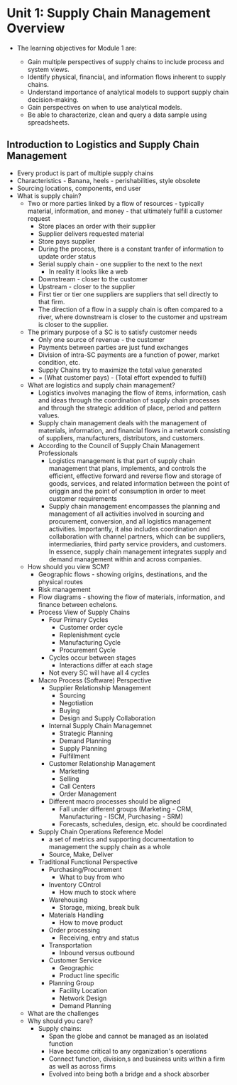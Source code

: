 # Unit 1: Supply Chain Management Overview

  * The learning objectives for Module 1 are:

    * Gain multiple perspectives of supply chains to include process and system views.
    * Identify physical, financial, and information flows inherent to supply chains.
    * Understand importance of analytical models to support supply chain decision-making.
    * Gain perspectives on when to use analytical models.
    * Be able to characterize, clean and query a data sample using spreadsheets.
    
##  Introduction to Logistics and Supply Chain Management

  * Every product is part of multiple supply chains
  * Characteristics - Banana, heels - perishabilities, style obsolete
  * Sourcing locations, components, end user
  * What is supply chain?
    * Two or more parties linked by a flow of resources - typically material, information, and money - that ultimately fulfill a customer request
      * Store places an order with their supplier
      * Supplier delivers requested material
      * Store pays supplier
      * During the process, there is a constant tranfer of information to update order status
      * Serial supply chain - one supplier to the next to the next
        * In reality it looks like a web
      * Downstream - closer to the customer
      * Upstream - closer to the supplier 
      * First tier or tier one suppliers are suppliers that sell directly to that firm.
      * The direction of a flow in a supply chain is often compared to a river, where downstream is closer to the customer and upstream is closer to the supplier.
    * The primary purpose of a SC is to satisfy customer needs
      * Only one source of revenue - the customer
      * Payments between parties are just fund exchanges
      * Division of intra-SC payments are a function of power, market condition, 
      etc.
      * Supply Chains try to maximize the total value generated
       * = (What customer pays) - (Total effort expended to fulfill)
    * What are logistics and supply chain management?
      * Logistics involves managing the flow of items, information, cash and ideas through the coordination of supply chain processes and through the strategic addition of place, period and pattern values.
      * Supply chain management deals with the management of materials, information, and financial flows in a network consisting of suppliers, manufacturers, distributors, and customers.
      * According to the Council of Supply Chain Management Professionals
        * Logistics management is that part of supply chain management that plans, implements, and controls the efficient, effective forward and reverse flow and storage of goods, services, and related information between the point of origgin and the point of consumption in order to meet customer requirements
        * Supply chain management encompasses the planning and management of all activities involved in sourcing and procurement, conversion, and all logistics management activities. Importantly, it also includes coordination and collaboration with channel partners, which can be suppliers, intermediaries, third party service providers, and customers.  In essence, supply chain management integrates supply and demand management within and across companies.
    * How should you view SCM?
      * Geographic flows - showing origins, destinations, and the physical routes
      * Risk management
      * Flow diagrams - showing the flow of materials, information, and finance between echelons.
      * Process View of Supply Chains
        * Four Primary Cycles
          * Customer order cycle
          * Replenishment cycle
          * Manufacturing Cycle
          * Procurement Cycle
        * Cycles occur between stages
          * Interactions differ at each stage
        * Not every SC will have all 4 cycles
      * Macro Process (Software) Perspective
        * Supplier Relationship Management
          * Sourcing
          * Negotiation
          * Buying
          * Design and Supply Collaboration
        * Internal Supply Chain Managemnet
          * Strategic Planning
          * Demand Planning
          * Supply Planning
          * Fulfillment
        * Customer Relationship Management
          * Marketing
          * Selling
          * Call Centers
          * Order Management
        * Different macro processes should be aligned
          * Fall under different groups (Marketing - CRM, Manufacturing - ISCM, Purchasing - SRM)
          * Forecasts, schedules, design, etc. should be coordinated
       * Supply Chain Operations Reference Model 
         * a set of metrics and supporting documentation to management the supply chain as a whole
         * Source, Make, Deliver
       * Traditional Functional Perspective
         * Purchasing/Procurement
           * What to buy from who
         * Inventory COntrol
           * How much to stock where
         * Warehousing
           * Storage, mixing, break bulk
         * Materials Handling
           * How to move product
         * Order processing
           * Receiving, entry and status
         * Transportation
           * Inbound versus outbound
         * Customer Service
           * Geographic
           * Product line specific
         * Planning Group
           * Facility Location
           * Network Design
           * Demand Planning
    * What are the challenges
    * Why should you care?
      * Supply chains:
        * Span the globe and cannot be managed as an isolated function
        * Have become critical to any organization's operations
        * Connect function, division,s and business units within a firm as well as across firms
        * Evolved into being both a bridge and a shock absorber
